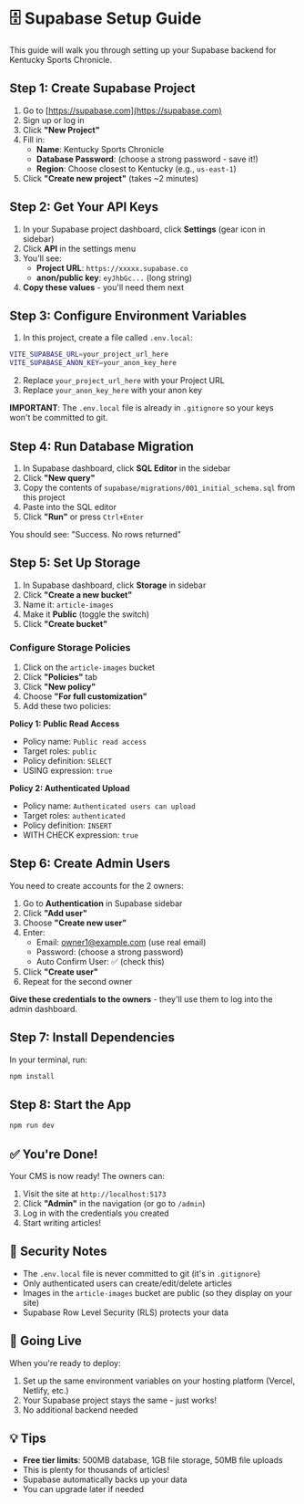 # 🗄️ Supabase Setup Guide

This guide will walk you through setting up your Supabase backend for Kentucky Sports Chronicle.

## Step 1: Create Supabase Project

1. Go to [https://supabase.com](https://supabase.com)
2. Sign up or log in
3. Click **"New Project"**
4. Fill in:
   - **Name**: Kentucky Sports Chronicle
   - **Database Password**: (choose a strong password - save it!)
   - **Region**: Choose closest to Kentucky (e.g., `us-east-1`)
5. Click **"Create new project"** (takes ~2 minutes)

## Step 2: Get Your API Keys

1. In your Supabase project dashboard, click **Settings** (gear icon in sidebar)
2. Click **API** in the settings menu
3. You'll see:
   - **Project URL**: `https://xxxxx.supabase.co`
   - **anon/public key**: `eyJhbGc...` (long string)
4. **Copy these values** - you'll need them next

## Step 3: Configure Environment Variables

1. In this project, create a file called `.env.local`:

```bash
VITE_SUPABASE_URL=your_project_url_here
VITE_SUPABASE_ANON_KEY=your_anon_key_here
```

2. Replace `your_project_url_here` with your Project URL
3. Replace `your_anon_key_here` with your anon key

**IMPORTANT**: The `.env.local` file is already in `.gitignore` so your keys won't be committed to git.

## Step 4: Run Database Migration

1. In Supabase dashboard, click **SQL Editor** in the sidebar
2. Click **"New query"**
3. Copy the contents of `supabase/migrations/001_initial_schema.sql` from this project
4. Paste into the SQL editor
5. Click **"Run"** or press `Ctrl+Enter`

You should see: "Success. No rows returned"

## Step 5: Set Up Storage

1. In Supabase dashboard, click **Storage** in sidebar
2. Click **"Create a new bucket"**
3. Name it: `article-images`
4. Make it **Public** (toggle the switch)
5. Click **"Create bucket"**

### Configure Storage Policies

1. Click on the `article-images` bucket
2. Click **"Policies"** tab
3. Click **"New policy"**
4. Choose **"For full customization"**
5. Add these two policies:

**Policy 1: Public Read Access**
- Policy name: `Public read access`
- Target roles: `public`
- Policy definition: `SELECT`
- USING expression: `true`

**Policy 2: Authenticated Upload**
- Policy name: `Authenticated users can upload`
- Target roles: `authenticated`
- Policy definition: `INSERT`
- WITH CHECK expression: `true`

## Step 6: Create Admin Users

You need to create accounts for the 2 owners:

1. Go to **Authentication** in Supabase sidebar
2. Click **"Add user"** 
3. Choose **"Create new user"**
4. Enter:
   - Email: owner1@example.com (use real email)
   - Password: (choose a strong password)
   - Auto Confirm User: ✅ (check this)
5. Click **"Create user"**
6. Repeat for the second owner

**Give these credentials to the owners** - they'll use them to log into the admin dashboard.

## Step 7: Install Dependencies

In your terminal, run:

```bash
npm install
```

## Step 8: Start the App

```bash
npm run dev
```

## ✅ You're Done!

Your CMS is now ready! The owners can:

1. Visit the site at `http://localhost:5173`
2. Click **"Admin"** in the navigation (or go to `/admin`)
3. Log in with the credentials you created
4. Start writing articles!

## 🔐 Security Notes

- The `.env.local` file is never committed to git (it's in `.gitignore`)
- Only authenticated users can create/edit/delete articles
- Images in the `article-images` bucket are public (so they display on your site)
- Supabase Row Level Security (RLS) protects your data

## 📱 Going Live

When you're ready to deploy:

1. Set up the same environment variables on your hosting platform (Vercel, Netlify, etc.)
2. Your Supabase project stays the same - just works!
3. No additional backend needed

## 💡 Tips

- **Free tier limits**: 500MB database, 1GB file storage, 50MB file uploads
- This is plenty for thousands of articles!
- Supabase automatically backs up your data
- You can upgrade later if needed
